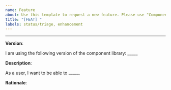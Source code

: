 ```yaml
---
name: Feature
about: Use this template to request a new feature. Please use "Component/Request feature" for requesting features in new components
title: "[FEAT] "
labels: status/triage, enhancement
---
```


<!--
Thank you for taking your time to request a new feature for the Synergy Design System. Please make sure to answer the questions below to give us more information about your request.
-->

---

**Version**:

I am using the following version of the component library: _____

**Description**:

As a user, I want to be able to _____.

**Rationale**:

<!--
Please provide a reason for this feature to exist.
-->
